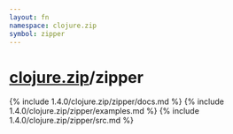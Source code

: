 ```yaml
---
layout: fn
namespace: clojure.zip
symbol: zipper
---
```


# [clojure.zip](../)/zipper

{% include 1.4.0/clojure.zip/zipper/docs.md %}
{% include 1.4.0/clojure.zip/zipper/examples.md %}
{% include 1.4.0/clojure.zip/zipper/src.md %}

